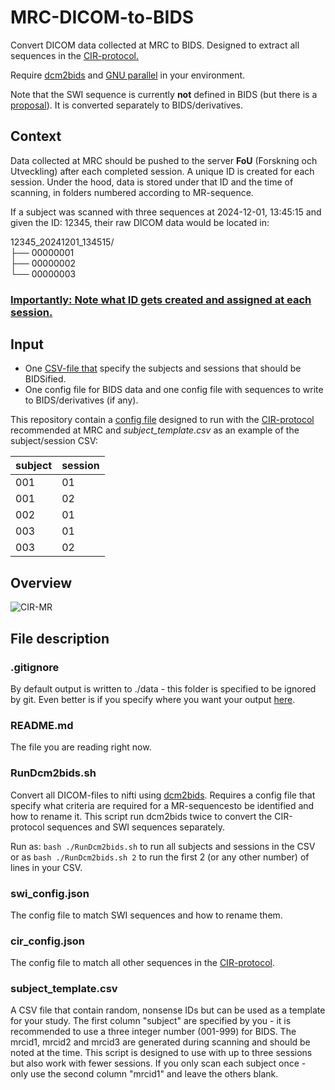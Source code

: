 # MRC-DICOM-to-BIDS
Convert DICOM data collected at MRC to BIDS. Designed to extract all sequences in the [CIR-protocol.](https://github.com/k-CIR/CIR_wiki/wiki/CIR-MR%E2%80%90Protocol)

Require [dcm2bids](https://unfmontreal.github.io/Dcm2Bids/3.2.0/) and [GNU parallel](https://www.gnu.org/software/parallel/) in your environment.

Note that the SWI sequence is currently **not** defined in BIDS (but there is a [proposal](https://bids-specification.readthedocs.io/en/v1.2.1/06-extensions.html)). It is converted separately to BIDS/derivatives.

## Context
Data collected at MRC should be pushed to the server **FoU** (Forskning och Utveckling) after each completed session. A unique ID is created for each session. Under the hood, data is stored under that ID and the time of scanning, in folders numbered according to MR-sequence.

If a subject was scanned with three sequences at 2024-12-01, 13:45:15 and given the ID: 12345, their raw DICOM data would be located in:

12345_20241201_134515/ <br>
├── 00000001 <br>
├── 00000002 <br>
└── 00000003 <br>

### <ins>Importantly: Note what ID gets created and assigned at each session.</ins>

## Input

- One [CSV-file that](https://github.com/k-CIR/MRC-DICOM-to-BIDS/blob/cd2da4bec596dfb3f2f9deb8b4cb9bbd2f8890c8/RunDcm2bids.sh#L7) specify the subjects and sessions that should be BIDSified.
- One config file for BIDS data and one config file with sequences to write to BIDS/derivatives (if any).

This repository contain a [config file](https://github.com/k-CIR/MRC-DICOM-to-BIDS/blob/main/cir_config.json) designed to run with the [CIR-protocol](https://k-cir.github.io/cir-wiki/mrc/mrc-cir-protocol/) recommended at MRC and _subject_template.csv_ as an example of the subject/session CSV:

subject | session
--- | ---
001 | 01 
001 | 02 
002 | 01 
003 | 01 
003 | 02 

## Overview
![CIR-MR](https://github.com/user-attachments/assets/d6411ef3-1698-4612-8fd6-ae42dd86a814)

## File description

### .gitignore
By default output is written to ./data - this folder is specified to be ignored by git. Even better is if you specify where you want your output [here](https://github.com/k-CIR/MRC-DICOM-to-BIDS/blob/cd2da4bec596dfb3f2f9deb8b4cb9bbd2f8890c8/RunDcm2bids.sh#L12).

### README.md
The file you are reading right now.

### RunDcm2bids.sh
Convert all DICOM-files to nifti using [dcm2bids](https://unfmontreal.github.io/Dcm2Bids/3.2.0/). Requires a config file that specify what criteria are required for a MR-sequencesto be identified and how to rename it. This script run dcm2bids twice to convert the CIR-protocol sequences and SWI sequences separately.

Run as: ``bash ./RunDcm2bids.sh`` to run all subjects and sessions in the CSV or as ``bash ./RunDcm2bids.sh 2`` to run the first 2 (or any other number) of lines in your CSV.

### swi_config.json
The config file to match SWI sequences and how to rename them.

### cir_config.json
The config file to match all other sequences in the [CIR-protocol](https://k-cir.github.io/cir-wiki/mrc/mrc-cir-protocol/).

### subject_template.csv
A CSV file that contain random, nonsense IDs but can be used as a template for your study. The first column "subject" are specified by you - it is recommended to use a three integer number (001-999) for BIDS. The mrcid1, mrcid2 and mrcid3 are generated during scanning and should be noted at the time. This script is designed to use with up to three sessions but also work with fewer sessions. If you only scan each subject once - only use the second column "mrcid1" and leave the others blank.

